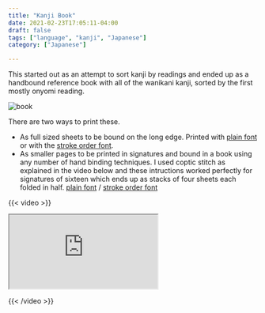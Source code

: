 ```yaml
---
title: "Kanji Book"
date: 2021-02-23T17:05:11-04:00
draft: false
tags: ["language", "kanji", "Japanese"]
category: ["Japanese"]

---
```


This started out as an attempt to sort kanji by readings and ended up as a handbound reference book with all of the wanikani kanji, sorted by the first mostly onyomi reading. 

![book](/images/kanji-book.jpg)

There are two ways to print these. 

- As full sized sheets to be bound on the long edge. Printed with [plain font](/pdf/WK-kanji-1-60-plain.pdf) or with the [stroke order font](/pdf/WK-kanji-1-60-strokes.pdf).
- As smaller pages to be printed in signatures and bound in a book using any number of hand binding techniques. I used coptic stitch as explained in the video below and these intructions worked perfectly for signatures of sixteen which ends up as stacks of four sheets each folded in half. [plain font](/pdf/kanji-book-plain.pdf) / [stroke order font](/pdf/kanji-book-strokes.pdf)

{{< video >}} 

<iframe src="https://www.youtube.com/embed/S2FRKbQI2kY"></iframe>

{{< /video >}}

